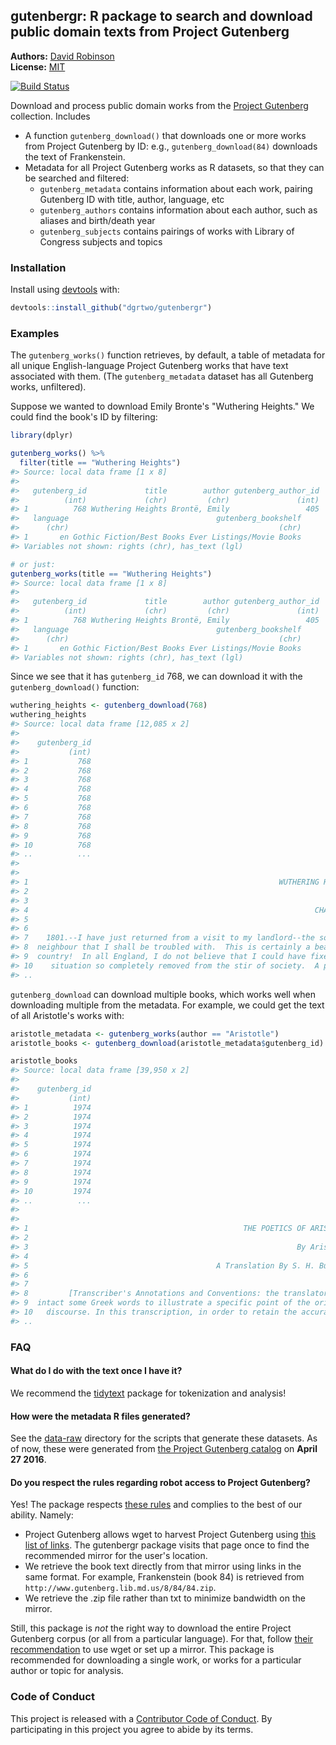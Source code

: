 <!-- README.md is generated from README.Rmd. Please edit that file -->



gutenbergr: R package to search and download public domain texts from Project Gutenberg
----------------

**Authors:** [David Robinson](http://varianceexplained.org/)<br/>
**License:** [MIT](https://opensource.org/licenses/MIT)

[![Build Status](https://travis-ci.org/dgrtwo/gutenbergr.svg?branch=master)](https://travis-ci.org/dgrtwo/gutenbergr)

Download and process public domain works from the [Project Gutenberg](https://www.gutenberg.org/) collection. Includes

* A function `gutenberg_download()` that downloads one or more works from Project Gutenberg by ID: e.g., `gutenberg_download(84)` downloads the text of Frankenstein.
* Metadata for all Project Gutenberg works as R datasets, so that they can be searched and filtered:
  * `gutenberg_metadata` contains information about each work, pairing Gutenberg ID with title, author, language, etc
  * `gutenberg_authors` contains information about each author, such as aliases and birth/death year
  * `gutenberg_subjects` contains pairings of works with Library of Congress subjects and topics

### Installation

Install using [devtools](https://github.com/hadley/devtools) with:


```r
devtools::install_github("dgrtwo/gutenbergr")
```

### Examples

The `gutenberg_works()` function retrieves, by default, a table of metadata for all unique English-language Project Gutenberg works that have text associated with them. (The `gutenberg_metadata` dataset has all Gutenberg works, unfiltered).



Suppose we wanted to download Emily Bronte's "Wuthering Heights." We could find the book's ID by filtering:


```r
library(dplyr)

gutenberg_works() %>%
  filter(title == "Wuthering Heights")
#> Source: local data frame [1 x 8]
#> 
#>   gutenberg_id             title        author gutenberg_author_id
#>          (int)             (chr)         (chr)               (int)
#> 1          768 Wuthering Heights Brontë, Emily                 405
#>   language                                 gutenberg_bookshelf
#>      (chr)                                               (chr)
#> 1       en Gothic Fiction/Best Books Ever Listings/Movie Books
#> Variables not shown: rights (chr), has_text (lgl)

# or just:
gutenberg_works(title == "Wuthering Heights")
#> Source: local data frame [1 x 8]
#> 
#>   gutenberg_id             title        author gutenberg_author_id
#>          (int)             (chr)         (chr)               (int)
#> 1          768 Wuthering Heights Brontë, Emily                 405
#>   language                                 gutenberg_bookshelf
#>      (chr)                                               (chr)
#> 1       en Gothic Fiction/Best Books Ever Listings/Movie Books
#> Variables not shown: rights (chr), has_text (lgl)
```

Since we see that it has `gutenberg_id` 768, we can download it with the `gutenberg_download()` function:


```r
wuthering_heights <- gutenberg_download(768)
wuthering_heights
#> Source: local data frame [12,085 x 2]
#> 
#>    gutenberg_id
#>           (int)
#> 1           768
#> 2           768
#> 3           768
#> 4           768
#> 5           768
#> 6           768
#> 7           768
#> 8           768
#> 9           768
#> 10          768
#> ..          ...
#>                                                                       text
#>                                                                      (chr)
#> 1                                                        WUTHERING HEIGHTS
#> 2                                                                         
#> 3                                                                         
#> 4                                                                CHAPTER I
#> 5                                                                         
#> 6                                                                         
#> 7    1801.--I have just returned from a visit to my landlord--the solitary
#> 8  neighbour that I shall be troubled with.  This is certainly a beautiful
#> 9  country!  In all England, I do not believe that I could have fixed on a
#> 10    situation so completely removed from the stir of society.  A perfect
#> ..                                                                     ...
```

`gutenberg_download` can download multiple books, which works well when downloading multiple from the metadata. For example, we could get the text of all Aristotle's works with:


```r
aristotle_metadata <- gutenberg_works(author == "Aristotle")
aristotle_books <- gutenberg_download(aristotle_metadata$gutenberg_id)

aristotle_books
#> Source: local data frame [39,950 x 2]
#> 
#>    gutenberg_id
#>           (int)
#> 1          1974
#> 2          1974
#> 3          1974
#> 4          1974
#> 5          1974
#> 6          1974
#> 7          1974
#> 8          1974
#> 9          1974
#> 10         1974
#> ..          ...
#>                                                                      text
#>                                                                     (chr)
#> 1                                                THE POETICS OF ARISTOTLE
#> 2                                                                        
#> 3                                                            By Aristotle
#> 4                                                                        
#> 5                                          A Translation By S. H. Butcher
#> 6                                                                        
#> 7                                                                        
#> 8         [Transcriber's Annotations and Conventions: the translator left
#> 9  intact some Greek words to illustrate a specific point of the original
#> 10   discourse. In this transcription, in order to retain the accuracy of
#> ..                                                                    ...
```

### FAQ

#### What do I do with the text once I have it?

We recommend the [tidytext](https://github.com/juliasilge/tidytext) package for tokenization and analysis!

#### How were the metadata R files generated?

See the [data-raw](data-raw) directory for the scripts that generate these datasets. As of now, these were generated from [the Project Gutenberg catalog](https://www.gutenberg.org/wiki/Gutenberg:Feeds#The_Complete_Project_Gutenberg_Catalog) on **April 27 2016**.

#### Do you respect the rules regarding robot access to Project Gutenberg?

Yes! The package respects [these rules](https://www.gutenberg.org/wiki/Gutenberg:Information_About_Robot_Access_to_our_Pages) and complies to the best of our ability. Namely:

* Project Gutenberg allows wget to harvest Project Gutenberg using [this list of links](http://www.gutenberg.org/robot/harvest?filetypes[]=html). The gutenbergr package visits that page once to find the recommended mirror for the user's location.
* We retrieve the book text directly from that mirror using links in the same format. For example, Frankenstein (book 84) is retrieved from `http://www.gutenberg.lib.md.us/8/84/84.zip`.
* We retrieve the .zip file rather than txt to minimize bandwidth on the mirror.

Still, this package is *not* the right way to download the entire Project Gutenberg corpus (or all from a particular language). For that, follow [their recommendation](https://www.gutenberg.org/wiki/Gutenberg:Information_About_Robot_Access_to_our_Pages) to use wget or set up a mirror. This package is recommended for downloading a single work, or works for a particular author or topic for analysis.

### Code of Conduct

This project is released with a [Contributor Code of Conduct](CONDUCT.md). By participating in this project you agree to abide by its terms.
